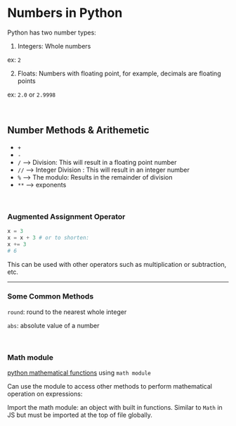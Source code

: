 # Numbers in Python

Python has two number types:

1. Integers: Whole numbers

ex: `2`

<!--  markdownlint-disable -->

2. Floats: Numbers with floating point, for example, decimals are floating points

ex: `2.0` or `2.9998`

<br>

## Number Methods & Arithemetic

- `+`
- `-`
- `/` --> Division: This will result in a floating point number
- `//` --> Integer Division : This will result in an integer number
- `%` --> The modulo: Results in the remainder of division
- `**` --> exponents

<br>

### Augmented Assignment Operator

```py
x = 3
x = x + 3 # or to shorten:
x += 3
# 6
```

This can be used with other operators such as multiplication or subtraction, etc.

---

### Some Common Methods

`round`: round to the nearest whole integer

`abs`: absolute value of a number

<br>

### Math module

[python mathematical functions](https://docs.python.org/3/library/math.html) using `math module`

Can use the module to access other methods to perform mathematical operation on expressions:

Import the math module: an object with built in functions. Similar to `Math` in JS but must be imported at the top of file globally.
